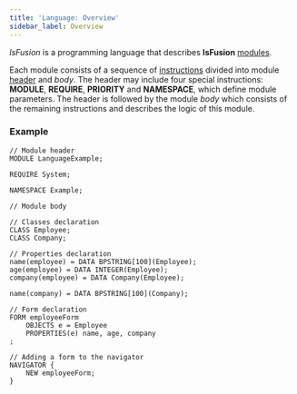 ```yaml
---
title: 'Language: Overview'
sidebar_label: Overview
---
```


*lsFusion* is a programming language that describes **lsFusion** [modules](Modules.md).

Each module consists of a sequence of [instructions](Instructions.md) divided into module [header](Module_header.md) and *body*. The header may include four special instructions: **MODULE**, **REQUIRE**, **PRIORITY** and **NAMESPACE**, which define module parameters. The header is followed by the module *body* which consists of the remaining instructions and describes the logic of this module.

### Example

```lsf
// Module header
MODULE LanguageExample;

REQUIRE System;

NAMESPACE Example;

// Module body

// Classes declaration
CLASS Employee;
CLASS Company;

// Properties declaration
name(employee) = DATA BPSTRING[100](Employee);
age(employee) = DATA INTEGER(Employee);
company(employee) = DATA Company(Employee);

name(company) = DATA BPSTRING[100](Company);

// Form declaration
FORM employeeForm
    OBJECTS e = Employee
    PROPERTIES(e) name, age, company
;

// Adding a form to the navigator
NAVIGATOR {
    NEW employeeForm;
}
```

